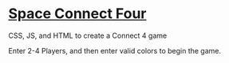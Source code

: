 # [Space Connect Four](https://langevinj.github.io/spaceConnectFour/)
CSS, JS, and HTML to create a Connect 4 game

Enter 2-4 Players, and then enter valid colors to begin the game. 
